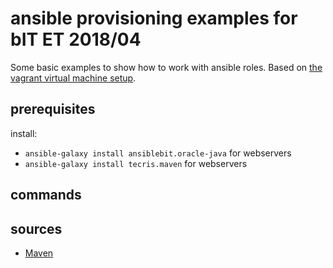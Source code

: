 # ansible provisioning examples for bIT ET 2018/04

Some basic examples to show how to work with ansible roles.
Based on [the vagrant virtual machine setup](https://github.com/maschmann/bit-et1804-vagrant-example).

## prerequisites

install:

- ```ansible-galaxy install ansiblebit.oracle-java``` for webservers
- ```ansible-galaxy install tecris.maven``` for webservers

## commands

## sources

- [Maven](https://github.com/tecris/ansible-maven)